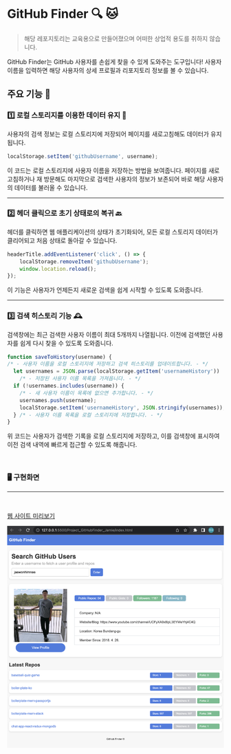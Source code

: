 # GitHub Finder 🔍 🐱
> 해당 레포지토리는 교육용으로 만들어졌으며 어떠한 상업적 용도를 취하지 않습니다.

GitHub Finder는 GitHub 사용자를 손쉽게 찾을 수 있게 도와주는 도구입니다! 사용자 이름을 입력하면 해당 사용자의 상세 프로필과 리포지토리 정보를 볼 수 있습니다.

## 주요 기능 🌟

### 1️⃣ 로컬 스토리지를 이용한 데이터 유지 💾

사용자의 검색 정보는 로컬 스토리지에 저장되어 페이지를 새로고침해도 데이터가 유지됩니다.

```javascript
localStorage.setItem('githubUsername', username);
```

이 코드는 로컬 스토리지에 사용자 이름을 저장하는 방법을 보여줍니다. 페이지를 새로 고침하거나 재 방문해도 마지막으로 검색한 사용자의 정보가 보존되어 바로 해당 사용자의 데이터를 불러올 수 있습니다.

---

### 2️⃣ 헤더 클릭으로 초기 상태로의 복귀 🔙

헤더를 클릭하면 웹 애플리케이션의 상태가 초기화되어, 모든 로컬 스토리지 데이터가 클리어되고 처음 상태로 돌아갈 수 있습니다.

```javaScript
headerTitle.addEventListener('click', () => {
    localStorage.removeItem('githubUsername');
    window.location.reload();
});
```
이 기능은 사용자가 언제든지 새로운 검색을 쉽게 시작할 수 있도록 도와줍니다.

---

### 3️⃣ 검색 히스토리 기능 🕰️
검색창에는 최근 검색한 사용자 이름이 최대 5개까지 나열됩니다. 이전에 검색했던 사용자를 쉽게 다시 찾을 수 있도록 도와줍니다.

```javaScript
function saveToHistory(username) {
/* - 사용자 이름을 로컬 스토리지에 저장하고 검색 히스토리를 업데이트합니다. - */
  let usernames = JSON.parse(localStorage.getItem('usernameHistory')) || [];
    /* - 저장된 사용자 이름 목록을 가져옵니다. - */
  if (!usernames.includes(username)) {
    /* - 새 사용자 이름이 목록에 없으면 추가합니다. - */
    usernames.push(username);
    localStorage.setItem('usernameHistory', JSON.stringify(usernames));
  } /* - 사용자 이름 목록을 로컬 스토리지에 저장합니다. - */
}
```

위 코드는 사용자가 검색한 기록을 로컬 스토리지에 저장하고, 이를 검색창에 표시하여 이전 검색 내역에 빠르게 접근할 수 있도록 해줍니다.

<br>

### 🖥️ 구현화면
---
<br>

[웹 사이트 미리보기](https://lighthearted-flan-4aded1.netlify.app)

<img src="Result.png">
